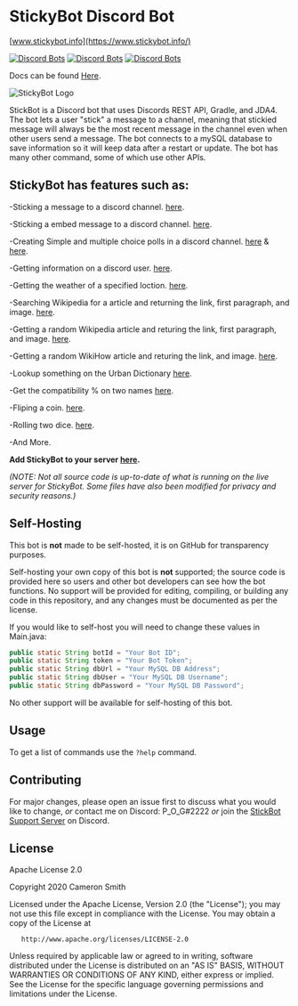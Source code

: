 # StickyBot Discord Bot

[www.stickybot.info](https://www.stickybot.info/)

[![Discord Bots](https://top.gg/api/widget/status/628400349979344919.svg)](https://top.gg/bot/628400349979344919)
[![Discord Bots](https://top.gg/api/widget/servers/628400349979344919.svg)](https://top.gg/bot/628400349979344919)
[![Discord Bots](https://top.gg/api/widget/owner/628400349979344919.svg)](https://top.gg/bot/628400349979344919)

Docs can be found [Here](https://docs.stickybot.info/stickybot/).

![StickyBot Logo](https://images.discordapp.net/avatars/628400349979344919/b2aed74a6631ee9755a8ae56d8e582a8.png?size=512=250x)

StickBot is a Discord bot that uses Discords REST API, Gradle, and JDA4. The bot lets a user "stick" a message to a channel, meaning that stickied message will always be the most recent message in the channel even when other users send a message. The bot connects to a mySQL database to save information so it will keep data after a restart or update. The bot has many other command, some of which use other APIs.


## StickyBot has features such as:

-Sticking a message to a discord channel. [here](https://github.com/sircam191/StickyBot/blob/master/src/main/java/StickyTime.java).

-Sticking a embed message to a discord channel. [here](https://github.com/sircam191/StickyBot/blob/master/src/main/java/StickyEmbed.java).

-Creating Simple and multiple choice polls in a discord channel. [here](https://github.com/sircam191/StickyBot/blob/master/src/main/java/AdvancedPoll.java) & [here](https://github.com/sircam191/StickyBot/blob/master/src/main/java/Commands.java).

-Getting information on a discord user. [here](https://github.com/sircam191/StickyBot/blob/master/src/main/java/Commands.java).

-Getting the weather of a specified loction. [here](https://github.com/sircam191/StickyBot/blob/master/src/main/java/WeatherCommand.java).

-Searching Wikipedia for a article and returning the link, first paragraph, and image. [here](https://github.com/sircam191/StickyBot/blob/master/src/main/java/WikipediaCommands.java).

-Getting a random Wikipedia article and returing the link, first paragraph, and image. [here](https://github.com/sircam191/StickyBot/blob/master/src/main/java/WikipediaCommands.java).

-Getting a random WikiHow article and returing the link, and image. [here](https://github.com/sircam191/StickyBot/blob/master/src/main/java/WikiCommand.java).

-Lookup something on the Urban Dictionary [here](https://github.com/sircam191/StickyBot/blob/master/src/main/java/UrbanDict.java). 

-Get the compatibility % on two names [here](https://github.com/sircam191/StickyBot/blob/master/src/main/java/LoveCalc.java).

-Fliping a coin. [here](https://github.com/sircam191/StickyBot/blob/master/src/main/java/Commands.java).

-Rolling two dice. [here](https://github.com/sircam191/StickyBot/blob/master/src/main/java/Commands.java).

-And More.


**Add StickyBot to your server [here](https://www.stickybot.info).**

*(NOTE: Not all source code is up-to-date of what is running on the live server for StickyBot. Some files have also been modified for privacy and security reasons.)*

## Self-Hosting

This bot is **not** made to be self-hosted, it is on GitHub for transparency purposes.

Self-hosting your own copy of this bot is **not** supported; the source code is provided here so users and other bot developers can see how the bot functions. No support will be provided for editing, compiling, or building any code in this repository, and any changes must be documented as per the license.

If you would like to self-host you will need to change these values in Main.java:

```java
public static String botId = "Your Bot ID";
public static String token = "Your Bot Token";
public static String dbUrl = "Your MySQL DB Address";
public static String dbUser = "Your MySQL DB Username";
public static String dbPassword = "Your MySQL DB Password";
```

No other support will be available for self-hosting of this bot.

## Usage

To get a list of commands use the `?help` command. 


## Contributing
For major changes, please open an issue first to discuss what you would like to change, *or* contact me on Discord: P_O_G#2222 *or* join the [StickBot Support Server](https://discord.gg/SvNQTtf) on Discord.


## License
Apache License 2.0

Copyright 2020 Cameron Smith

   Licensed under the Apache License, Version 2.0 (the "License");
   you may not use this file except in compliance with the License.
   You may obtain a copy of the License at

       http://www.apache.org/licenses/LICENSE-2.0

   Unless required by applicable law or agreed to in writing, software
   distributed under the License is distributed on an "AS IS" BASIS,
   WITHOUT WARRANTIES OR CONDITIONS OF ANY KIND, either express or implied.
   See the License for the specific language governing permissions and
   limitations under the License.
